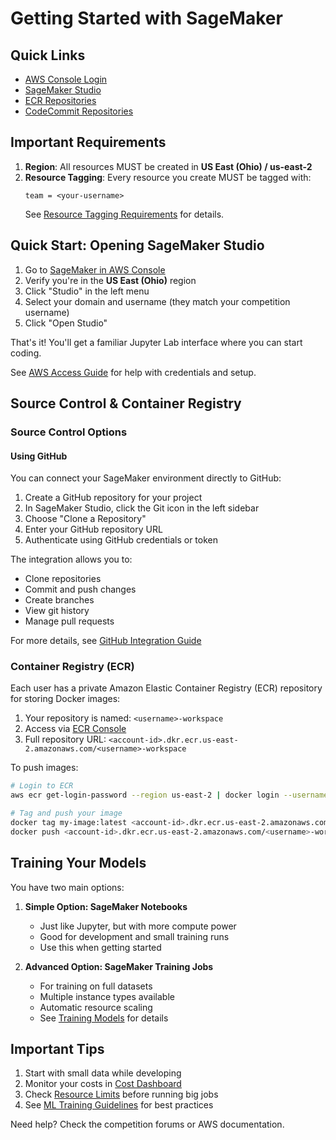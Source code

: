 # Getting Started with SageMaker

## Quick Links
- [AWS Console Login](https://zindicomp.signin.aws.amazon.com/console)
- [SageMaker Studio](https://us-east-2.console.aws.amazon.com/sagemaker/home?region=us-east-2#/studio-landing)
- [ECR Repositories](https://us-east-2.console.aws.amazon.com/ecr/repositories?region=us-east-2)
- [CodeCommit Repositories](https://us-east-2.console.aws.amazon.com/codesuite/codecommit/repositories?region=us-east-2)

## Important Requirements

1. **Region**: All resources MUST be created in **US East (Ohio) / us-east-2**
2. **Resource Tagging**: Every resource you create MUST be tagged with:
   ```
   team = <your-username>
   ```
   See [Resource Tagging Requirements](./TaggingRequirements.md) for details.

## Quick Start: Opening SageMaker Studio

1. Go to [SageMaker in AWS Console](https://us-east-2.console.aws.amazon.com/sagemaker/home?region=us-east-2#/studio-landing)
2. Verify you're in the **US East (Ohio)** region
3. Click "Studio" in the left menu
4. Select your domain and username (they match your competition username)
5. Click "Open Studio"

That's it! You'll get a familiar Jupyter Lab interface where you can start coding.

See [AWS Access Guide](./AWSAccess.md) for help with credentials and setup.

## Source Control & Container Registry

### Source Control Options

#### Using GitHub
You can connect your SageMaker environment directly to GitHub:
1. Create a GitHub repository for your project
2. In SageMaker Studio, click the Git icon in the left sidebar
3. Choose "Clone a Repository" 
4. Enter your GitHub repository URL
5. Authenticate using GitHub credentials or token

The integration allows you to:
- Clone repositories
- Commit and push changes
- Create branches
- View git history
- Manage pull requests

For more details, see [GitHub Integration Guide](https://docs.aws.amazon.com/sagemaker/latest/dg/studio-git.html)

### Container Registry (ECR)
Each user has a private Amazon Elastic Container Registry (ECR) repository for storing Docker images:

1. Your repository is named: `<username>-workspace`
2. Access via [ECR Console](https://us-east-2.console.aws.amazon.com/ecr/repositories?region=us-east-2)
3. Full repository URL: `<account-id>.dkr.ecr.us-east-2.amazonaws.com/<username>-workspace`

To push images:
```bash
# Login to ECR
aws ecr get-login-password --region us-east-2 | docker login --username AWS --password-stdin <account-id>.dkr.ecr.us-east-2.amazonaws.com

# Tag and push your image
docker tag my-image:latest <account-id>.dkr.ecr.us-east-2.amazonaws.com/<username>-workspace:latest
docker push <account-id>.dkr.ecr.us-east-2.amazonaws.com/<username>-workspace:latest
```

## Training Your Models

You have two main options:

1. **Simple Option: SageMaker Notebooks**
   - Just like Jupyter, but with more compute power
   - Good for development and small training runs
   - Use this when getting started

2. **Advanced Option: SageMaker Training Jobs**
   - For training on full datasets
   - Multiple instance types available
   - Automatic resource scaling
   - See [Training Models](./TrainingModels.md) for details

## Important Tips

1. Start with small data while developing
2. Monitor your costs in [Cost Dashboard](./CostMonitoring.md)
3. Check [Resource Limits](./ResourceLimits.md) before running big jobs
4. See [ML Training Guidelines](./MLTrainingCommon.md) for best practices

Need help? Check the competition forums or AWS documentation.
